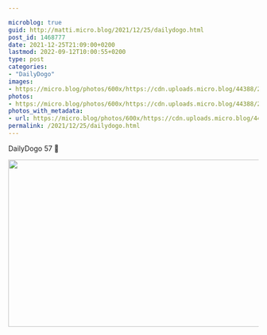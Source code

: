 ```yaml
---

microblog: true
guid: http://matti.micro.blog/2021/12/25/dailydogo.html
post_id: 1468777
date: 2021-12-25T21:09:00+0200
lastmod: 2022-09-12T10:00:55+0200
type: post
categories:
- "DailyDogo"
images:
- https://micro.blog/photos/600x/https://cdn.uploads.micro.blog/44388/2021/79a430ab14.jpg
photos:
- https://micro.blog/photos/600x/https://cdn.uploads.micro.blog/44388/2021/79a430ab14.jpg
photos_with_metadata:
- url: https://micro.blog/photos/600x/https://cdn.uploads.micro.blog/44388/2021/79a430ab14.jpg
permalink: /2021/12/25/dailydogo.html
---
```

DailyDogo 57 🐶

<img src="https://micro.blog/photos/600x/https://blog.martin-haehnel.de/uploads/2021/79a430ab14.jpg" width="600" height="337" alt="" />
